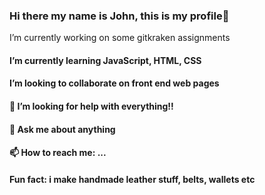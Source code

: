### Hi there my name is John, this is my profile👋

<body>
<color="white"
<h4>I’m currently working on some gitkraken assignments</h4>
<h4> I’m currently learning JavaScript, HTML, CSS</h4>
<h4>I’m looking to collaborate on front end web pages</h4>
<h4>🤔 I’m looking for help with everything!!</h4>
<h4>💬 Ask me about anything</h4>
<h4>📫 How to reach me: ...</h4>

<h4> Fun fact: i make handmade leather stuff, belts, wallets etc </h3>
  </body>
